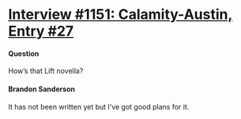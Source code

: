 # [Interview #1151: Calamity-Austin, Entry #27](https://www.theoryland.com/intvmain.php?i=1151#27)

#### Question

How’s that Lift novella?

#### Brandon Sanderson

It has not been written yet but I’ve got good plans for it.

